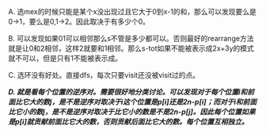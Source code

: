 A. 选mex的时候只能是某个x没出现过且它大于0到x-1的和，那么可以发现要么是0->1，要么是0,1->2。因此取决于有多少个0。

B. 可以发现如果01可以相邻那么s不管是多少都可以。否则最好的rearrange方法就是让0和2相邻，这样2就要和1相邻。那么s-tot如果不能被表示成2x+3y的模式就不可以，但是只有1不能被表示成。

C. 选环没有好处。直接dfs，每次只要visit还没被visit过的点。

***D. 就是看每个位置的逆序对。需要很好地分类讨论。可以发现对于每个位置i和前面比它大的数j，是不是逆序对取决于i这个位置是p[i]还是2n-p[i]；而对于i和前面比它小的数j，是不是逆序对取决于比它小的数是不是2n-p[j]。因此每个位置如果是p[i]就贡献前面比它大的数，否则贡献后面比它大的数。每个位置互相独立。***
